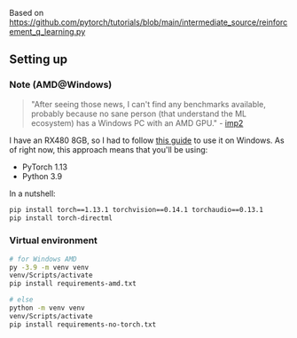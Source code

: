 Based on https://github.com/pytorch/tutorials/blob/main/intermediate_source/reinforcement_q_learning.py
## Setting up
### Note (AMD@Windows)
> "After seeing those news, I can't find any benchmarks available, probably because no sane person (that understand the ML ecosystem) has a Windows PC with an AMD GPU." - [imp2](https://www.reddit.com/r/Amd/comments/qe4847/comment/hi2c4qf/?utm_source=share&utm_medium=web3x)

I have an RX480 8GB, so I had to follow [this guide](https://learn.microsoft.com/en-us/windows/ai/directml/gpu-pytorch-windows) to use it on Windows. As of right now, this approach means that you'll be using:
- PyTorch 1.13
- Python 3.9

In a nutshell:
```bash
pip install torch==1.13.1 torchvision==0.14.1 torchaudio==0.13.1
pip install torch-directml
```

### Virtual environment
```bash
# for Windows AMD
py -3.9 -m venv venv
venv/Scripts/activate
pip install requirements-amd.txt

# else
python -m venv venv
venv/Scripts/activate
pip install requirements-no-torch.txt
```
